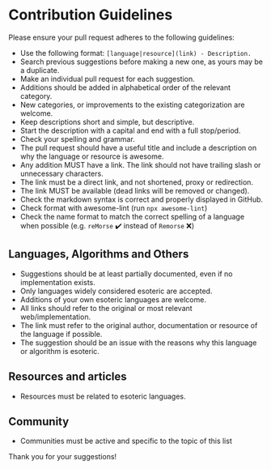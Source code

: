 # Contribution Guidelines

Please ensure your pull request adheres to the following guidelines:

* Use the following format: `[language|resource](link) - Description.`
* Search previous suggestions before making a new one, as yours may be a duplicate.
* Make an individual pull request for each suggestion.
* Additions should be added in alphabetical order of the relevant category.
* New categories, or improvements to the existing categorization are welcome.
* Keep descriptions short and simple, but descriptive.
* Start the description with a capital and end with a full stop/period.
* Check your spelling and grammar.
* The pull request should have a useful title and include a description on why the language or resource is awesome.
* Any addition MUST have a link. The link should not have trailing slash or unnecessary characters.
* The link must be a direct link, and not shortened, proxy or redirection.
* The link MUST be available (dead links will be removed or changed).
* Check the markdown syntax is correct and properly displayed in GitHub.
* Check format with awesome-lint (run `npx awesome-lint`)
* Check the name format to match the correct spelling of a language when possible (e.g. `reMorse` :heavy_check_mark: instead of `Remorse` :x:)

## Languages, Algorithms and Others
* Suggestions should be at least partially documented, even if no implementation exists.
* Only languages widely considered esoteric are accepted.
* Additions of your own esoteric languages are welcome.
* All links should refer to the original or most relevant web/implementation.
* The link must refer to the original author, documentation or resource of the language if possible.
* The suggestion should be an issue with the reasons why this language or algorithm is esoteric.

## Resources and articles
* Resources must be related to esoteric languages.

## Community
* Communities must be active and specific to the topic of this list


Thank you for your suggestions!
